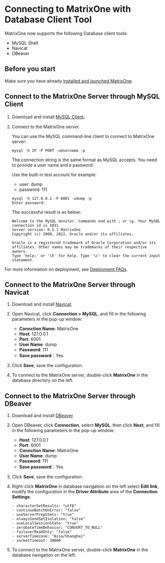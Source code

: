# Connecting to MatrixOne with Database Client Tool

MatrixOne now supports the following Database client tools:

- MySQL Shell
- Navicat
- DBeaver

## Before you start

Make sure you have already [installed and launched MatrixOne](../../Get-Started/install-standalone-matrixone.md).

## Connect to the MatrixOne Server through MySQL Client

1. Download and install [MySQL Client](https://dev.mysql.com/downloads/installer/)。

2. Connect to the MatrixOne server.

    You can use the MySQL command-line client to connect to MatrixOne server:

    ```
    mysql -h IP -P PORT -uUsername -p
    ```

    The connection string is the same format as MySQL accepts. You need to provide a user name and a password.

    Use the built-in test account for example:

    - user: dump
    - password: 111

    ```
    mysql -h 127.0.0.1 -P 6001 -udump -p
    Enter password:
    ```

    The successful result is as below:

    ```
    Welcome to the MySQL monitor. Commands end with ; or \g. Your MySQL connection id is 1031
    Server version: 0.5.1 MatrixOne
    Copyright (c) 2000, 2022, Oracle and/or its affiliates.

    Oracle is a registered trademark of Oracle Corporation and/or its affiliates. Other names may be trademarks of their respective owners.
    Type 'help;' or '\h' for help. Type '\c' to clear the current input statement.
    ```

For more information on deployment, see [Deployment FAQs](../../FAQs/deployment-faqs.md).

## Connect to the MatrixOne Server through Navicat

1. Download and install [Navicat](https://www.navicat.com/en/products).

2. Open Navicat, click **Connection > MySQL**, and fill in the following parameters in the pop-up window:

    - **Connction Name**: MatrixOne
    - **Host**: 127.0.0.1
    - **Port**: 6001
    - **User Name**: dump
    - **Password**: 111
    - **Save password**：Yes

3. Click **Save**, save the configuration.

4. To connect to the MatrixOne server, double-click **MatrixOne** in the database directory on the left.

## Connect to the MatrixOne Server through DBeaver

1. Download and install [DBeaver](https://dbeaver.io/download/).

2. Open DBeaver, click **Connection**, select **MySQL**, then click **Next**, and fill in the following parameters in the pop-up window:

    - **Host**: 127.0.0.1
    - **Port**: 6001
    - **Connction Name**: MatrixOne
    - **User Name**: dump
    - **Password**: 111
    - **Save password**：Yes

3. Click **Save**, save the configuration.

4. Right-click **MatrixOne** in database navigation on the left select **Edit link**, modify the configuration in the **Driver Attribute** area of the **Connection Settings**:

    ```
    - characterSetResults: "utf8"
    - continueBatchOnError: "false"
    - useServerPrepStmts: "true"
    - alwaysSendSetIsolation: "false"
    - useLocalSessionState: "true"
    - zeroDateTimeBehavior: "CONVERT_TO_NULL"
    - failoverReadOnly: "false"
    - serverTimezone: "Asia/Shanghai"
    - socketTimeout: 30000
    ```

5. To connect to the MatrixOne server, double-click **MatrixOne** in the database navigation on the left.
